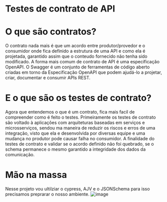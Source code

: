 # Testes de contrato de API

# O que são contratos?

 O contrato nada mais é que um acordo entre produtor/provedor e o consumidor onde fica definido a estrutura de uma API e como ela é projetada, garantido assim que o conteudo fornecido não tenha sido modificado. A forma mais comum de contrato de API é uma especificação OpenAPI. O Swagger é um conjunto de ferramentas de código aberto criadas em torno da Especificação OpenAPI que podem ajudá-lo a projetar, criar, documentar e consumir APIs REST.

 # E o que são os testes de contrato?

 Agora que entendemos o que é um contrato, fica mais facil de compreender como é feito o testes. Primeiramente os testes de contrato são voltado à aplicações com arquiteturas baseadas em serviços e microsserviços, sendou ma maneira de reduzir os riscos e erros de uma integração, visto que ela e desenvolvida por diversas equipe e uma mudança no produtor pode causar falha no consumidor. A finalidade do testes de contrato e validar se o acordo definido não foi quebrado, se o schema permanece o mesmo garantido a integridade dos dados da comunicação. 

# Mão na massa

Nesse projeto vou ultilziar o cypress, AJV e o JSONSchema para isso precisamos preprarar o nosso ambiente. 
![image](https://user-images.githubusercontent.com/105568405/187809709-a8911413-50f0-41ad-bbd3-a9290311423a.png)
